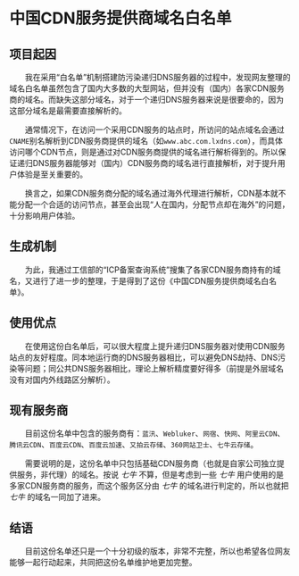 # 中国CDN服务提供商域名白名单

项目起因
-----
　　我在采用“白名单”机制搭建防污染递归DNS服务器的过程中，发现网友整理的域名白名单虽然包含了国内大多数的大型网站，但并没有（国内）各家CDN服务商的域名。而缺失这部分域名，对于一个递归DNS服务器来说是很要命的，因为这部分域名是最需要直接解析的。

　　通常情况下，在访问一个采用CDN服务的站点时，所访问的站点域名会通过`CNAME`别名解析到CDN服务商提供的域名（如`www.abc.com.lxdns.com`），而具体访问哪个CDN节点，则是通过对CDN服务商提供的域名进行解析得到的。所以保证递归DNS服务器能够对（国内）CDN服务商的域名进行直接解析，对于提升用户体验是至关重要的。

　　换言之，如果CDN服务商分配的域名通过海外代理进行解析，CDN基本就不能分配一个合适的访问节点，甚至会出现“人在国内，分配节点却在海外”的问题，十分影响用户体验。

生成机制
-----
　　为此，我通过工信部的“ICP备案查询系统”搜集了各家CDN服务商持有的域名，又进行了进一步的整理，于是得到了这份《中国CDN服务提供商域名白名单》。

使用优点
-----
　　在使用这份白名单后，可以很大程度上提升递归DNS服务器对使用CDN服务站点的友好程度。同本地运行商的DNS服务器相比，可以避免DNS劫持、DNS污染等问题；同公共DNS服务器相比，理论上解析精度要好得多（前提是外层域名没有对国内外线路区分解析）。

现有服务商
-----
　　目前这份名单中包含的服务商有：`蓝汛`、`Webluker`、`网宿`、`快网`、`阿里云CDN`、`腾讯云CDN`、`百度云CDN`、`百度云加速`、`又拍云存储`、`360网站卫士`、`七牛云存储`。

　　需要说明的是，这份名单中只包括基础CDN服务商（也就是自家公司独立提供服务，非代理）的域名。按说 _七牛_ 不算，但是考虑到一些 _七牛_ 用户使用的是多家CDN服务商的服务，而这个服务区分由 _七牛_ 的域名进行判定的，所以也就把 _七牛_ 的域名一同加了进来。

结语
-----
　　目前这份名单还只是一个十分初级的版本，非常不完整，所以也希望各位网友能够一起行动起来，共同把这份名单维护地更加完整。
